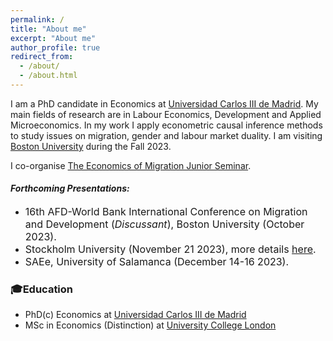 ```yaml
---
permalink: /
title: "About me"
excerpt: "About me"
author_profile: true
redirect_from: 
  - /about/
  - /about.html
---
```

I am a PhD candidate in Economics at [Universidad Carlos III de Madrid](https://economics.uc3m.es). My main fields of research are in Labour Economics, Development and Applied Microeconomics. In my work I apply econometric causal inference methods to study issues on migration, gender and labour market duality. I am visiting [Boston University](https://www.bu.edu/econ/) during the Fall 2023.

I co-organise [The Economics of Migration Junior Seminar](https://sites.google.com/view/the-economics-of-migration/home).


#### **_Forthcoming Presentations:_**

- <span style="font-size: 16px;">16th AFD-World Bank International Conference on Migration and Development (_Discussant_), Boston University (October 2023).</span>
- <span style="font-size: 16px;">Stockholm University (November 21 2023), more details [here](https://www.su.se/department-of-economics/calendar/brown-bag-seminar-mar%C3%ADa-alexandra-castellanos-universidad-carlos-iii-de-madrid-1.671584).</span>
- <span style="font-size: 16px;">SAEe, University of Salamanca (December 14-16 2023).</span>

### 🎓Education
- PhD(c) Economics at [Universidad Carlos III de Madrid](https://economics.uc3m.es) 
- MSc in Economics (Distinction) at [University College London](https://www.ucl.ac.uk/economics/ucl-department-economics) 


